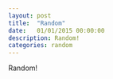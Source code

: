 ```yaml
---
layout: post
title:  "Random"
date:   01/01/2015 00:00:00
description: Random!
categories: random
---
```


Random!

